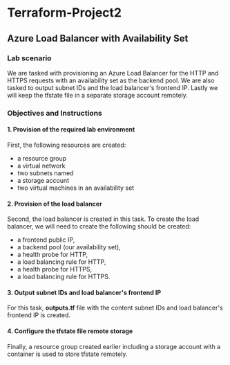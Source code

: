 # Terraform-Project2
## Azure Load Balancer with Availability Set

### Lab scenario

We are tasked with provisioning an Azure Load Balancer for the HTTP and HTTPS requests with an availability set as the backend pool. We are also tasked to output subnet IDs and the load balancer's frontend IP. Lastly we will keep the tfstate file in a separate storage account remotely.

### Objectives and Instructions

#### 1. Provision of the required lab environment

First, the following resources are created:

+ a resource group 
+ a virtual network 
+ two subnets named 
+ a storage account
+ two virtual machines in an availability set

#### 2. Provision of the load balancer

Second, the load balancer is created in this task. To create the load balancer, we will need to create the following should be created:

+ a frontend public IP,
+ a backend pool (our availability set),
+ a health probe for HTTP,
+ a load balancing rule for HTTP,
+ a health probe for HTTPS,
+ a load balancing rule for HTTPS.

#### 3. Output subnet IDs and load balancer's frontend IP

For this task,  **outputs.tf** file with the content subnet IDs and load balancer's frontend IP is created.

#### 4. Configure the tfstate file remote storage

Finally, a resource group created earlier including a storage account with a container is used to store tfstate remotely.
